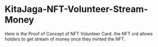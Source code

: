 # KitaJaga-NFT-Volunteer-Stream-Money

Here is the Proof of Concept of NFT Volunteer Card.
the NFT crd allows holders to get stream of money once they minted the NFT.
